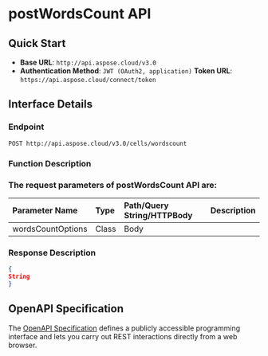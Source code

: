 # **postWordsCount API**

 

## **Quick Start**

- **Base URL**: `http://api.aspose.cloud/v3.0`
- **Authentication Method**: `JWT (OAuth2, application)`  **Token URL**: `https://api.aspose.cloud/connect/token`
## **Interface Details**

### **Endpoint** 

```
POST http://api.aspose.cloud/v3.0/cells/wordscount
```

### **Function Description**

### The request parameters of **postWordsCount** API are: 

| Parameter Name | Type | Path/Query String/HTTPBody | Description | 
| :- | :- | :- |:- | 
|wordsCountOptions|Class|Body||


### **Response Description**
```json
{
String
}
```

## OpenAPI Specification

The [OpenAPI Specification](https://reference.aspose.cloud/cells/#/StatisticalCharactersController/PostWordsCount) defines a publicly accessible programming interface and lets you carry out REST interactions directly from a web browser.

